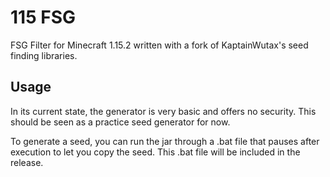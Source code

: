 # 115 FSG
 FSG Filter for Minecraft 1.15.2 written with a fork of KaptainWutax's seed finding libraries.

## Usage

In its current state, the generator is very basic and offers no security. This should be seen as a practice seed generator for now.

To generate a seed, you can run the jar through a .bat file that pauses after execution to let you copy the seed. This .bat file will be included in the release.